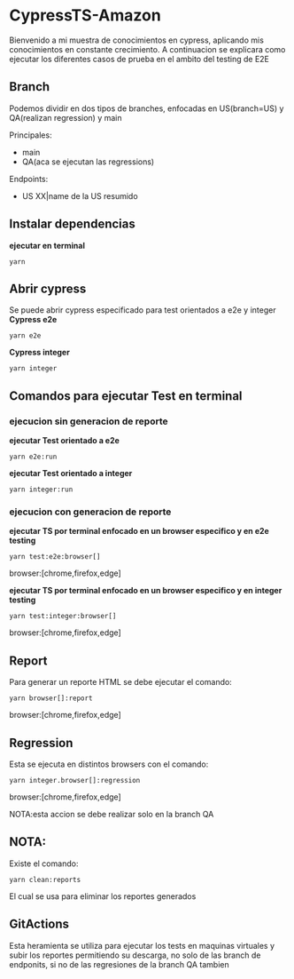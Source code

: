 # CypressTS-Amazon
Bienvenido a mi muestra de conocimientos en cypress, aplicando mis conocimientos en constante crecimiento.
A continuacion se explicara como ejecutar los diferentes casos de prueba en el ambito del testing de E2E
## Branch

Podemos dividir en dos tipos de branches, enfocadas en US(branch=US) y QA(realizan regression) y main

Principales:
* main
* QA(aca se ejecutan las regressions)

Endpoints:
* US XX|name de la US resumido

## Instalar dependencias

**ejecutar en terminal**
```
yarn
````

## Abrir cypress

Se puede abrir cypress especificado para test orientados a e2e y integer 
**Cypress e2e**
```
yarn e2e
````

**Cypress integer**
```
yarn integer
````

## Comandos para ejecutar Test en terminal

### ejecucion sin generacion de reporte

**ejecutar Test orientado a e2e**
```
yarn e2e:run
````

**ejecutar Test orientado a integer**
```
yarn integer:run
````

### ejecucion con generacion de reporte

**ejecutar TS por terminal enfocado en un browser especifico y en e2e testing**
```
yarn test:e2e:browser[]
````
browser:[chrome,firefox,edge]

**ejecutar TS por terminal enfocado en un browser especifico y en integer testing**
```
yarn test:integer:browser[]
````
browser:[chrome,firefox,edge]

## Report

Para generar un reporte HTML se debe ejecutar el comando:
```
yarn browser[]:report
````
browser:[chrome,firefox,edge]

## Regression

Esta se ejecuta en distintos browsers con el comando:
```
yarn integer.browser[]:regression
````
browser:[chrome,firefox,edge]

NOTA:esta accion se debe realizar solo en la branch QA

## NOTA:

Existe el comando:
```
yarn clean:reports
````
El cual se usa para eliminar los reportes generados


## GitActions

Esta heramienta se utiliza para ejecutar los tests en maquinas virtuales y subir los reportes permitiendo su descarga, no solo de las branch de endponits, si no de las regresiones de la branch QA tambien

